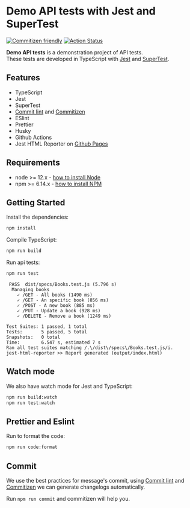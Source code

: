 # Demo API tests with Jest and SuperTest

[![Commitizen friendly](https://img.shields.io/badge/commitizen-friendly-brightgreen.svg)](http://commitizen.github.io/cz-cli/)
[![Action Status](https://github.com/WarleyGabriel/demo-api-tests/workflows/CI/badge.svg)](https://github.com/WarleyGabriel/demo-api-tests/actions)

**Demo API tests** is a demonstration project of API tests.  
These tests are developed in TypeScript with [Jest](https://jestjs.io/docs/en/getting-started) and [SuperTest](https://github.com/visionmedia/supertest).

## Features

-   TypeScript
-   Jest
-   SuperTest
-   [Commit lint](https://github.com/conventional-changelog/commitlint) and [Commitizen](https://github.com/commitizen/cz-cli#making-your-repo-commitizen-friendly)
-   ESlint
-   Prettier
-   Husky
-   Github Actions
-   Jest HTML Reporter on [Github Pages](http://warleygabriel.github.io/demo-api-tests)

## Requirements

-   node >= 12.x - [how to install Node](https://nodejs.org/en/download/)
-   npm >= 6.14.x - [how to install NPM](https://www.npmjs.com/get-npm)

## Getting Started

Install the dependencies:

```bash
npm install
```

Compile TypeScript:

```bash
npm run build
```

Run api tests:

```bash
npm run test
```

```text
 PASS  dist/specs/Books.test.js (5.796 s)
  Managing books
    ✓ /GET - All books (1490 ms)
    ✓ /GET - An specific book (856 ms)
    ✓ /POST - A new book (885 ms)
    ✓ /PUT - Update a book (928 ms)
    ✓ /DELETE - Remove a book (1249 ms)

Test Suites: 1 passed, 1 total
Tests:       5 passed, 5 total
Snapshots:   0 total
Time:        6.547 s, estimated 7 s
Ran all test suites matching /.\/dist\/specs\/Books.test.js/i.
jest-html-reporter >> Report generated (output/index.html)
```

## Watch mode

We also have watch mode for Jest and TypeScript:

```bash
npm run build:watch
npm run test:watch
```

## Prettier and Eslint

Run to format the code:

```bash
npm run code:format
```

## Commit

We use the best practices for message's commit, using [Commit lint](https://github.com/conventional-changelog/commitlint) and [Commitizen](https://github.com/commitizen/cz-cli#making-your-repo-commitizen-friendly) we can generate changelogs automatically.

Run `npm run commit` and commitizen will help you.
